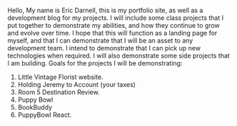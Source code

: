 Hello,
My name is Eric Darnell, this is my portfolio site, as well as a development blog for my projects. I will include some class projects that I put together to demonstrate my abilities, and how they continue to grow and evolve over time. I hope that this will function as a landing page for myself, and that I can demonstrate that I will be an asset to any development team. I intend to demonstrate that I can pick up new technologies when required.
I will also demonstrate some side projects that I am building. Goals for the projects I will be demonstrating:
1. Little Vintage Florist website.
2. Holding Jeremy to Account (your taxes)
3. Room 5 Destination Review.
4. Puppy Bowl
5. BookBuddy
6. PuppyBowl React.